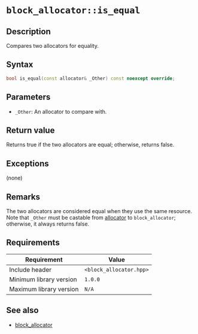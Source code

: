 # `block_allocator::is_equal`

## Description

Compares two allocators for equality.

## Syntax

```cpp
bool is_equal(const allocator& _Other) const noexcept override;
```

## Parameters

- `_Other`: An allocator to compare with.

## Return value

Returns true if the two allocators are equal; otherwise, returns false.

## Exceptions

(none)

## Remarks

The two allocators are considered equal when they use the same resource. Note that `_Other` must be castable from 
[allocator](../allocator/allocator.md) to `block_allocator`; otherwise, it always returns false.

## Requirements

| Requirement             | Value                   |
|-------------------------|-------------------------|
| Include header          | `<block_allocator.hpp>` |
| Minimum library version | `1.0.0`                 |
| Maximum library version | `N/A`                   |

## See also

- [block_allocator](block_allocator.md)